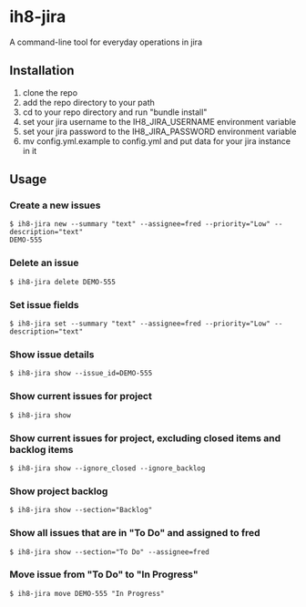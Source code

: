 # ih8-jira
A command-line tool for everyday operations in jira

## Installation
1. clone the repo
2. add the repo directory to your path
3. cd to your repo directory and run "bundle install"
4. set your jira username to the IH8_JIRA_USERNAME environment variable
5. set your jira password to the IH8_JIRA_PASSWORD environment variable
6. mv config.yml.example to config.yml and put data for your jira instance in it

## Usage
### Create a new issues
    $ ih8-jira new --summary "text" --assignee=fred --priority="Low" --description="text"
    DEMO-555
    
### Delete an issue
    $ ih8-jira delete DEMO-555
    
### Set issue fields
    $ ih8-jira set --summary "text" --assignee=fred --priority="Low" --description="text"
    
### Show issue details
    $ ih8-jira show --issue_id=DEMO-555
    
### Show current issues for project
    $ ih8-jira show
    
### Show current issues for project, excluding closed items and backlog items
    $ ih8-jira show --ignore_closed --ignore_backlog
    
### Show project backlog
    $ ih8-jira show --section="Backlog"

### Show all issues that are in "To Do" and assigned to fred
    $ ih8-jira show --section="To Do" --assignee=fred
    
### Move issue from "To Do" to "In Progress"
    $ ih8-jira move DEMO-555 "In Progress"